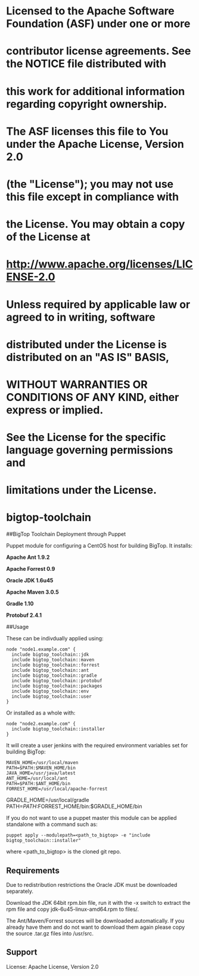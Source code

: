 # Licensed to the Apache Software Foundation (ASF) under one or more
# contributor license agreements.  See the NOTICE file distributed with
# this work for additional information regarding copyright ownership.
# The ASF licenses this file to You under the Apache License, Version 2.0
# (the "License"); you may not use this file except in compliance with
# the License.  You may obtain a copy of the License at
#
#     http://www.apache.org/licenses/LICENSE-2.0
#
# Unless required by applicable law or agreed to in writing, software
# distributed under the License is distributed on an "AS IS" BASIS,
# WITHOUT WARRANTIES OR CONDITIONS OF ANY KIND, either express or implied.
# See the License for the specific language governing permissions and
# limitations under the License.

bigtop-toolchain
===============

##BigTop Toolchain Deployment through Puppet

Puppet module for configuring a CentOS host for building BigTop. It installs:

**Apache Ant 1.9.2**

**Apache Forrest 0.9**

**Oracle JDK 1.6u45**

**Apache Maven 3.0.5**

**Gradle 1.10**

**Protobuf 2.4.1**

##Usage

These can be indivdually applied using:


	node "node1.example.com" {
	  include bigtop_toolchain::jdk
	  include bigtop_toolchain::maven
	  include bigtop_toolchain::forrest
	  include bigtop_toolchain::ant
	  include bigtop_toolchain::gradle
	  include bigtop_toolchain::protobuf
	  include bigtop_toolchain::packages
	  include bigtop_toolchain::env
	  include bigtop_toolchain::user
	}

Or installed as a whole with:

	node "node2.example.com" {
	  include bigtop_toolchain::installer
	}

It will create a user jenkins with the required  environment variables set for
building BigTop:

	MAVEN_HOME=/usr/local/maven
	PATH=$PATH:$MAVEN_HOME/bin
	JAVA_HOME=/usr/java/latest
	ANT_HOME=/usr/local/ant
	PATH=$PATH:$ANT_HOME/bin
	FORREST_HOME=/usr/local/apache-forrest
  GRADLE_HOME=/usr/local/gradle
  PATH=$PATH:$FORREST_HOME/bin:$GRADLE_HOME/bin

If you do not want to use a puppet master this module can be applied
standalone with a command such as:

	puppet apply --modulepath=<path_to_bigtop> -e "include bigtop_toolchain::installer"
	
where <path_to_bigtop> is the cloned git repo.

## Requirements

Due to redistribution restrictions the Oracle JDK must be downloaded separately.

Download the JDK 64bit rpm.bin file, run it with the -x switch to extract the
rpm file and copy jdk-6u45-linux-amd64.rpm to files/.

The Ant/Maven/Forrest sources will be downloaded automatically. If you already
have them and do not want to download them again please copy the source
.tar.gz files into /usr/src.

## Support

License: Apache License, Version 2.0

